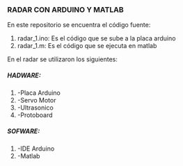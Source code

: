 <h3>RADAR CON ARDUINO Y MATLAB</h3>

<p>En este repositorio se encuentra el código fuente:</p>
<ol>
  <li>radar_1.ino: Es el código que se sube a la placa arduino</li>
  <li> radar_1.m: Es el código que se ejecuta en matlab</li>
</ol>
 
En el radar se utilizaron los siguientes:
<h5>HADWARE:</h5>
  <ol>
    <li>-Placa Arduino</li>
    <li>-Servo Motor</li>
    <li>-Ultrasonico</li>
    <li>-Protoboard</li>
</ol>
<h5>SOFWARE:</h5>   
<ol>
      <li>-IDE Arduino</li>
      <li>-Matlab</li>
</ol>
